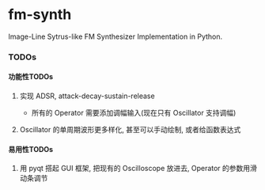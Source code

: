 # fm-synth
Image-Line Sytrus-like FM Synthesizer Implementation in Python.

### TODOs

#### 功能性TODOs

1. 实现 ADSR, attack-decay-sustain-release
    - 所有的 Operator 需要添加调幅输入(现在只有 Oscillator 支持调幅)

1. Oscillator 的单周期波形更多样化, 甚至可以手动绘制, 或者给函数表达式



#### 易用性TODOs

1. 用 pyqt 搭起 GUI 框架, 把现有的 Oscilloscope 放进去, Operator 的参数用滑动条调节

